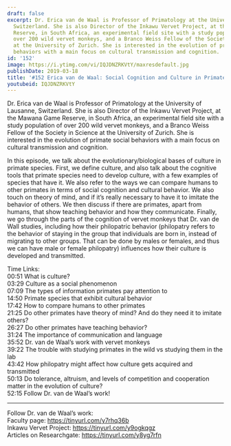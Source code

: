 ```yaml
---
draft: false
excerpt: Dr. Erica van de Waal is Professor of Primatology at the University of Lausanne,
  Switzerland. She is also Director of the Inkawu Vervet Project, at the Mawana Game
  Reserve, in South Africa, an experimental field site with a study population of
  over 200 wild vervet monkeys, and a Branco Weiss Fellow of the Society in Science
  at the University of Zurich. She is interested in the evolution of primate social
  behaviors with a main focus on cultural transmission and cognition.
id: '152'
image: https://i.ytimg.com/vi/IQJDNZRKVtY/maxresdefault.jpg
publishDate: 2019-03-18
title: '#152 Erica van de Waal: Social Cognition and Culture in Primates'
youtubeid: IQJDNZRKVtY
---
```

<div class="timelinks">

Dr. Erica van de Waal is Professor of Primatology at the University of Lausanne, Switzerland. She is also Director of the Inkawu Vervet Project, at the Mawana Game Reserve, in South Africa, an experimental field site with a study population of over 200 wild vervet monkeys, and a Branco Weiss Fellow of the Society in Science at the University of Zurich. She is interested in the evolution of primate social behaviors with a main focus on cultural transmission and cognition.

In this episode, we talk about the evolutionary/biological bases of culture in primate species. First, we define culture, and also talk about the cognitive tools that primate species need to develop culture, with a few examples of species that have it. We also refer to the ways we can compare humans to other primates in terms of social cognition and cultural behavior. We also touch on theory of mind, and if it’s really necessary to have it to imitate the behavior of others. We then discuss if there are primates, apart from humans, that show teaching behavior and how they communicate. Finally, we go through the parts of the cognition of vervet monkeys that Dr. van de Wall studies, including how their philopatric behavior (philopatry refers to the behavior of staying in the group that individuals are born in, instead of migrating to other groups. That can be done by males or females, and thus we can have male or female philopatry) influences how their culture is developed and transmitted.

Time Links:  
<time>00:51</time> What is culture?  
<time>03:29</time> Culture as a social phenomenon                    
<time>07:09</time> The types of information primates pay attention to      
<time>14:50</time> Primate species that exhibit cultural behavior                 
<time>17:42</time> How to compare humans to other primates              
<time>21:25</time> Do other primates have theory of mind? And do they need it to imitate others?              
<time>26:27</time> Do other primates have teaching behavior?         
<time>31:24</time> The importance of communication and language   
<time>35:52</time> Dr. van de Waal’s work with vervet monkeys  
<time>39:22</time> The trouble with studying primates in the wild vs studying them in the lab    
<time>43:42</time> How philopatry might affect how culture gets acquired and transmitted     
<time>50:13</time> Do tolerance, altruism, and levels of competition and cooperation matter in the evolution of culture?      
<time>52:15</time> Follow Dr. van de Waal’s work!      

---

Follow Dr. van de Waal’s work:  
Faculty page: https://tinyurl.com/y7rhq36b  
Inkawu Vervet Project: https://tinyurl.com/y9ogkqgz  
Articles on Researchgate: https://tinyurl.com/y8yg7rfn
</div>

